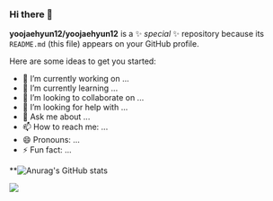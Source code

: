 ### Hi there 👋


**yoojaehyun12/yoojaehyun12** is a ✨ _special_ ✨ repository because its `README.md` (this file) appears on your GitHub profile.

Here are some ideas to get you started:

- 🔭 I’m currently working on ...
- 🌱 I’m currently learning ...
- 👯 I’m looking to collaborate on ...
- 🤔 I’m looking for help with ...
- 💬 Ask me about ...
- 📫 How to reach me: ...
- 😄 Pronouns: ...
- ⚡ Fun fact: ...

**![Anurag's GitHub stats](https://github-readme-stats.vercel.app/api?username=yoojaehyun12&show_icons=true&theme=synthwave)


<img src="https://img.shields.io/badge/python-3776AB?style=flat-square&logo=simpleiconspython%2B%2B&logoColor=white">

